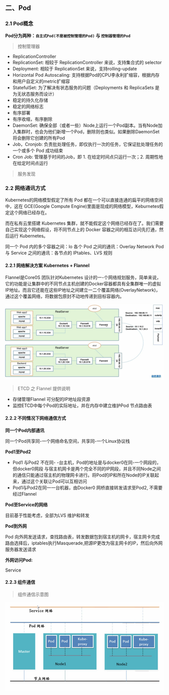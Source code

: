 ## 二、Pod

### 2.1 Pod概念

**Pod分为两种：`自主式Pod(不是被控制管理的Pod)` 与 `控制器管理的Pod`**


> 控制管理器
* ReplicationController
* ReplicationSet: 相较于 ReplicationController 来说，支持集合式的 selector
* Deployment: 相较于 ReplicationSet 来说，支持rolling-update
* Horizontal Pod Autoscaling: 支持根据Pod的CPU李永利扩缩容，根据内存和用户自定义的metric扩缩容
* StatefulSet: 为了解决有状态服务的问题（Deployments 和 ReplicaSets 是为无状态服务而设计）
 * 稳定的持久化存储
 * 稳定的网络标志
 * 有序部署
 * 有序收缩，有序删除
* DaemonSet: 确保全部（或者一些）Node上运行一个Pod副本。当有Node加入集群时，也会为他们新增一个Pod，删除则也类似。如果删除DaemonSet将会删除它创建的所有Pod
* Job，Cronjob: 负责批处理任务，即仅执行一次的任务，它保证批处理任务的一个或多个 Pod 成功结束
* Cron Job: 管理基于时间的Job，即 1. 在给定时间点只运行一次；2. 周期性地在给定时间点运行



> 服务发现



### 2.2 网络通讯方式

Kubernetes的网络模型假定了所有 Pod 都在一个可以直接连通的扁平的网络空间中，这在 GCE(Google Compute Engine)里面是现成的网络模型，Keburnetes假定这个网络已经存在。

而在私有云里搭建 Kubernetes 集群，就不能假定这个网络已经存在了。我们需要自己实现这个网络假设，将不同节点上的 Docker 容器之间的相互访问先打通，然后运行 Kubernetes。



同一个 Pod 内的多个容器之间：lo
各个 Pod 之间的通讯：Overlay Network
Pod 与 Service 之间的通讯：各节点的 IPtables、LVS 规则



#### 2.2.1 网络解决方案 Kubernetes + Flannel

Flannel是Core0S 团队针对Kubernetes 设计的一-个网络规划服务，简单来说，它的功能是让集群中的不同节点主机创建的Docker容器都具有全集群唯一的虚拟IP地址。而且它还能在这些IP地址之间建立一二个覆盖网络(OverlayNetwork)，通过这个覆盖网络，将数据包原封不动地传递到目标容器内。

![image-20211216235339869](02-Pod.assets/image-20211216235339869.png)



> ETCD 之 Flannel 提供说明

* 存储管理Flannel 可分配的IP地址段资源
* 监控ETCD中每个Pod的实际地址，并在内存中建立维护Pod 节点路由表



#### 2.2.2 不同情况下网络通信方式

**同一个Pod内部通讯**

同一个Pod共享同-一个网络命名空间，共享同-一个Linux协议栈



**Pod1至Pod2**

* Pod1 与Pod2 不在同- -台主机，Pod的地址是与docker0在同-一个网段的，但docker0网段 与宿主机网卡是两个完全不同的IP网段，并且不同Node之间的通信只能通过宿主机的物理网卡进行。将Pod的IP和所在Node的IP关联起来，通过这个关联让Pod可以互相访问
* Pod1与Pod2在同一一台机器，由Docker0 网桥直接转发请求至Pod2, 不需要经过Flannel



**Pod至Service的网络**

目前基于性能考虑，全部为LVS 维护和转发



**Pod到外网**

Pod 向外网发送请求，查找路由表，转发数据包到宿主机的网卡，宿主网卡完成路由选择后，iptables执行Masquerade,把源IP更改为宿主网卡的IP，然后向外网服务器发送请求



**外网访问Pod:**

Service



#### 2.2.3 组件通信

> 组件通信示意图

![image-20211217001335778](02-Pod.assets/image-20211217001335778.png)

